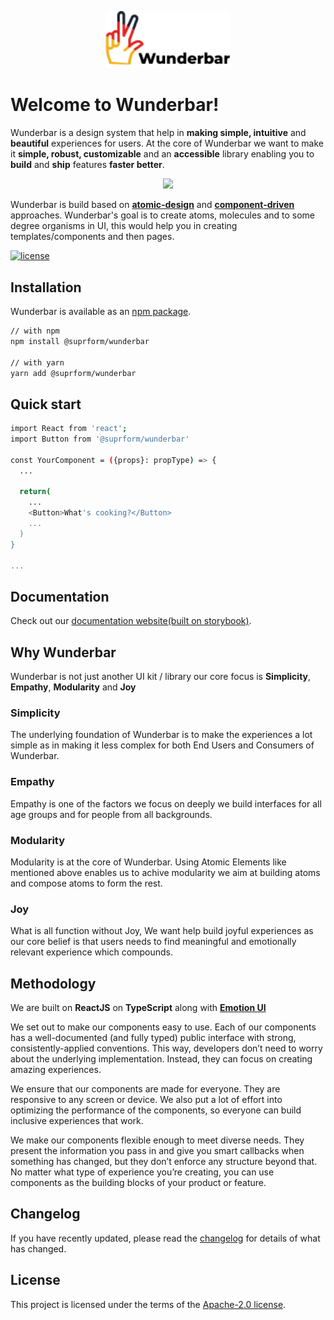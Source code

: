 <p align="center">
  <img src="https://github.com/suprform/wunderbar/raw/master/logo.png" width='200' />
</p>

# Welcome to Wunderbar!

Wunderbar is a design system that help in **making simple, intuitive** and **beautiful** experiences for users. At the core of Wunderbar we want to make it
**simple, robust, customizable** and an **accessible** library enabling you to **build** and **ship** features **faster better**.

<p align="center">
  <img
    src='https://bradfrost.com/wp-content/uploads/2013/06/atomic-design.png'
    width='400'
  />
</p>

Wunderbar is build based on [**atomic-design**](https://bradfrost.com/blog/post/atomic-web-design/) and [**component-driven**](https://componentdriven.org) approaches.
Wunderbar's goal is to create atoms, molecules and to some degree organisms in UI, this would help you in creating templates/components and then pages.

[![license](https://img.shields.io/badge/license-Apache-blue)](https://github.com/mui-org/material-ui/blob/master/LICENSE)

## Installation

Wunderbar is available as an [npm package](https://www.npmjs.com/package/@suprform/wunderbar).

```sh
// with npm
npm install @suprform/wunderbar

// with yarn
yarn add @suprform/wunderbar
```

## Quick start

```sh
import React from 'react';
import Button from '@suprform/wunderbar'

const YourComponent = ({props}: propType) => {
  ...

  return(
    ...
    <Button>What's cooking?</Button>
    ...
  )
}

...

```

## Documentation

Check out our [documentation website(built on storybook)](https://suprform.github.io/wunderbar/).

## Why Wunderbar

Wunderbar is not just another UI kit / library our core focus is **Simplicity**, **Empathy**, **Modularity** and **Joy**

### Simplicity

The underlying foundation of Wunderbar is to make the experiences a lot simple as in making it less complex for both End Users and Consumers of Wunderbar.

### Empathy

Empathy is one of the factors we focus on deeply we build interfaces for all age groups and for people from all backgrounds.

### Modularity

Modularity is at the core of Wunderbar. Using Atomic Elements like mentioned above enables us to achive modularity we aim at building atoms and compose atoms to form the rest.

### Joy

What is all function without Joy, We want help build joyful experiences as our core belief is that users needs to find meaningful and emotionally relevant experience
which compounds.

## Methodology

We are built on **ReactJS** on **TypeScript** along with **[Emotion UI](https://emotion.sh/)**

We set out to make our components easy to use. Each of our components has a well-documented (and fully typed) public interface with strong, consistently-applied conventions. This way, developers don’t need to worry about the underlying implementation. Instead, they can focus on creating amazing experiences.

We ensure that our components are made for everyone. They are responsive to any screen or device. We also put a lot of effort into optimizing the performance of the components, so everyone can build inclusive experiences that work.

We make our components flexible enough to meet diverse needs. They present the information you pass in and give you smart callbacks when something has changed, but they don’t enforce any structure beyond that. No matter what type of experience you’re creating, you can use components as the building blocks of your product or feature.

## Changelog

If you have recently updated, please read the [changelog](https://github.com/suprform/wunderbar/releases) for details of what has changed.

## License

This project is licensed under the terms of the
[Apache-2.0 license](/LICENSE).
